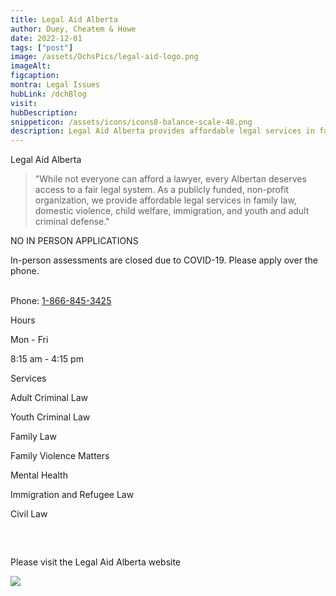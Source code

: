 ```yaml
---
title: Legal Aid Alberta
author: Duey, Cheatem & Howe
date: 2022-12-01
tags: ["post"]
image: /assets/DchsPics/legal-aid-logo.png
imageAlt:
figcaption: 
montra: Legal Issues
hubLink: /dchBlog
visit:
hubDescription:
snippeticon: /assets/icons/icons8-balance-scale-48.png
description: Legal Aid Alberta provides affordable legal services in family law, domestic violence, child welfare, immigration, and youth and adult criminal defense.
---
```


<p class="subHeader">Legal Aid Alberta</p>

<blockquote>
"While not everyone can afford a lawyer, every Albertan deserves access to a fair legal system. As a publicly funded, non-profit organization, we provide affordable legal services in family law, domestic violence, child welfare, immigration, and youth and adult criminal defense."
</blockquote>

NO IN PERSON APPLICATIONS

In-person assessments are closed due to COVID-19. Please apply over the phone.

<br>
Phone: <a href="tel:1-866-845-3425">1-866-845-3425</a>

<p class="subHeader">Hours</p>

Mon - Fri

8:15 am - 4:15 pm

<p class="subHeader">Services</p>

Adult Criminal Law

Youth Criminal Law

Family Law

Family Violence Matters

Mental Health

Immigration and Refugee Law

Civil Law

<pre>


</pre>

<div class="post__link">
<p>
Please visit the Legal Aid Alberta website
</p>

<a href="https://www.legalaid.ab.ca/services/" target="_blank"><img src="/assets/DchsPics/legal-aid-logo.png"></a>
</div>